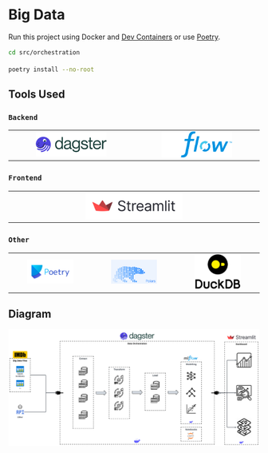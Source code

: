 # Big Data

Run this project using Docker and [Dev Containers](https://code.visualstudio.com/docs/devcontainers/containers) or use [Poetry](https://python-poetry.org/).

```bash
cd src/orchestration

poetry install --no-root
```

## Tools Used

### `Backend`

<table style="width:100%">
  <tr>
    <td style="width:50%; text-align:center;"><a href="https://dagster.io/"><img src="./images/dagster-primary-horizontal.png" alt="Dagster" title="Dagster.io" style="width:60%"/></a></td>
    <td style="width:50%; text-align:center;"><a href="https://mlflow.org/"><img src="./images/mlflow.png" alt="MLFlow" title="MLFlow" style="width:60%"/></a></td>
  </tr>
</table>

### `Frontend`

<table style="width:100%">
  <tr>
    <td style="width:100%; text-align:center;"><a href="https://streamlit.io/"> <img src="./images/streamlit-logo-secondary-colormark-darktext.svg" alt="Streamlit" title="Streamlit" style="width:40%"/></a></td>
  </tr>
</table>

### `Other`

<table style="width:100%">
  <tr>
    <td style="width:33%; text-align:center;"><a href="https://python-poetry.org/"><img src="./images/poetry-logo.png" alt="Poetry" title="Poetry" style="width:60%"/></a></td>
    <td style="width:33%; text-align:center;"><a href="https://pola.rs/"><img src="./images/polars.png" alt="Polars" title="Polars" style="width:60%"/></a></td>
    <td style="width:33%; text-align:center;"><a href="https://duckdb.org/"><img src="./images/duckdb.png" alt="DuckDB" title="DuckDB" style="width:60%"/></a></td>
  </tr>
</table>

## Diagram

![Project Solution Diagram](./images/Project-Solution-Diagram.svg)
